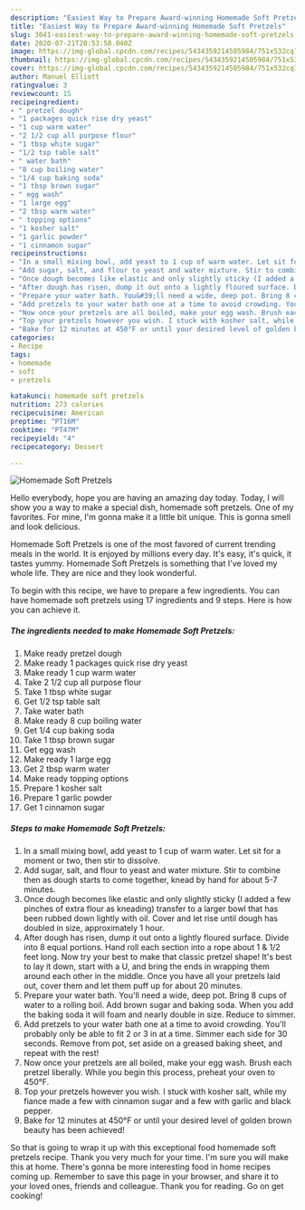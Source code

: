 ```yaml
---
description: "Easiest Way to Prepare Award-winning Homemade Soft Pretzels"
title: "Easiest Way to Prepare Award-winning Homemade Soft Pretzels"
slug: 3041-easiest-way-to-prepare-award-winning-homemade-soft-pretzels
date: 2020-07-21T20:53:58.040Z
image: https://img-global.cpcdn.com/recipes/5434359214505984/751x532cq70/homemade-soft-pretzels-recipe-main-photo.jpg
thumbnail: https://img-global.cpcdn.com/recipes/5434359214505984/751x532cq70/homemade-soft-pretzels-recipe-main-photo.jpg
cover: https://img-global.cpcdn.com/recipes/5434359214505984/751x532cq70/homemade-soft-pretzels-recipe-main-photo.jpg
author: Manuel Elliott
ratingvalue: 3
reviewcount: 15
recipeingredient:
- " pretzel dough"
- "1 packages quick rise dry yeast"
- "1 cup warm water"
- "2 1/2 cup all purpose flour"
- "1 tbsp white sugar"
- "1/2 tsp table salt"
- " water bath"
- "8 cup boiling water"
- "1/4 cup baking soda"
- "1 tbsp brown sugar"
- " egg wash"
- "1 large egg"
- "2 tbsp warm water"
- " topping options"
- "1 kosher salt"
- "1 garlic powder"
- "1 cinnamon sugar"
recipeinstructions:
- "In a small mixing bowl, add yeast to 1 cup of warm water. Let sit for a moment or two, then stir to dissolve."
- "Add sugar, salt, and flour to yeast and water mixture. Stir to combine then as dough starts to come together, knead by hand for about 5-7 minutes."
- "Once dough becomes like elastic and only slightly sticky (I added a few pinches of extra flour as kneading) transfer to a larger bowl that has been rubbed down lightly with oil. Cover and let rise until dough has doubled in size, approximately 1 hour."
- "After dough has risen, dump it out onto a lightly floured surface. Divide into 8 equal portions. Hand roll each section into a rope about 1 &amp; 1/2 feet long. Now try your best to make that classic pretzel shape! It&#39;s best to lay it down, start with a U, and bring the ends in wrapping them around each other in the middle. Once you have all your pretzels laid out, cover them and let them puff up for about 20 minutes."
- "Prepare your water bath. You&#39;ll need a wide, deep pot. Bring 8 cups of water to a rolling boil. Add brown sugar and baking soda. When you add the baking soda it will foam and nearly double in size. Reduce to simmer."
- "Add pretzels to your water bath one at a time to avoid crowding. You&#39;ll probably only be able to fit 2 or 3 in at a time. Simmer each side for 30 seconds. Remove from pot, set aside on a greased baking sheet, and repeat with the rest!"
- "Now once your pretzels are all boiled, make your egg wash. Brush each pretzel liberally. While you begin this process, preheat your oven to 450°F."
- "Top your pretzels however you wish. I stuck with kosher salt, while my fiance made a few with cinnamon sugar and a few with garlic and black pepper."
- "Bake for 12 minutes at 450°F or until your desired level of golden brown beauty has been achieved!"
categories:
- Recipe
tags:
- homemade
- soft
- pretzels

katakunci: homemade soft pretzels 
nutrition: 273 calories
recipecuisine: American
preptime: "PT16M"
cooktime: "PT47M"
recipeyield: "4"
recipecategory: Dessert

---
```



![Homemade Soft Pretzels](https://img-global.cpcdn.com/recipes/5434359214505984/751x532cq70/homemade-soft-pretzels-recipe-main-photo.jpg)

Hello everybody, hope you are having an amazing day today. Today, I will show you a way to make a special dish, homemade soft pretzels. One of my favorites. For mine, I'm gonna make it a little bit unique. This is gonna smell and look delicious.



Homemade Soft Pretzels is one of the most favored of current trending meals in the world. It is enjoyed by millions every day. It's easy, it's quick, it tastes yummy. Homemade Soft Pretzels is something that I've loved my whole life. They are nice and they look wonderful.


To begin with this recipe, we have to prepare a few ingredients. You can have homemade soft pretzels using 17 ingredients and 9 steps. Here is how you can achieve it.

<!--inarticleads1-->

##### The ingredients needed to make Homemade Soft Pretzels:

1. Make ready  pretzel dough
1. Make ready 1 packages quick rise dry yeast
1. Make ready 1 cup warm water
1. Take 2 1/2 cup all purpose flour
1. Take 1 tbsp white sugar
1. Get 1/2 tsp table salt
1. Take  water bath
1. Make ready 8 cup boiling water
1. Get 1/4 cup baking soda
1. Take 1 tbsp brown sugar
1. Get  egg wash
1. Make ready 1 large egg
1. Get 2 tbsp warm water
1. Make ready  topping options
1. Prepare 1 kosher salt
1. Prepare 1 garlic powder
1. Get 1 cinnamon sugar




<!--inarticleads2-->

##### Steps to make Homemade Soft Pretzels:

1. In a small mixing bowl, add yeast to 1 cup of warm water. Let sit for a moment or two, then stir to dissolve.
1. Add sugar, salt, and flour to yeast and water mixture. Stir to combine then as dough starts to come together, knead by hand for about 5-7 minutes.
1. Once dough becomes like elastic and only slightly sticky (I added a few pinches of extra flour as kneading) transfer to a larger bowl that has been rubbed down lightly with oil. Cover and let rise until dough has doubled in size, approximately 1 hour.
1. After dough has risen, dump it out onto a lightly floured surface. Divide into 8 equal portions. Hand roll each section into a rope about 1 &amp; 1/2 feet long. Now try your best to make that classic pretzel shape! It&#39;s best to lay it down, start with a U, and bring the ends in wrapping them around each other in the middle. Once you have all your pretzels laid out, cover them and let them puff up for about 20 minutes.
1. Prepare your water bath. You&#39;ll need a wide, deep pot. Bring 8 cups of water to a rolling boil. Add brown sugar and baking soda. When you add the baking soda it will foam and nearly double in size. Reduce to simmer.
1. Add pretzels to your water bath one at a time to avoid crowding. You&#39;ll probably only be able to fit 2 or 3 in at a time. Simmer each side for 30 seconds. Remove from pot, set aside on a greased baking sheet, and repeat with the rest!
1. Now once your pretzels are all boiled, make your egg wash. Brush each pretzel liberally. While you begin this process, preheat your oven to 450°F.
1. Top your pretzels however you wish. I stuck with kosher salt, while my fiance made a few with cinnamon sugar and a few with garlic and black pepper.
1. Bake for 12 minutes at 450°F or until your desired level of golden brown beauty has been achieved!




So that is going to wrap it up with this exceptional food homemade soft pretzels recipe. Thank you very much for your time. I'm sure you will make this at home. There's gonna be more interesting food in home recipes coming up. Remember to save this page in your browser, and share it to your loved ones, friends and colleague. Thank you for reading. Go on get cooking!
